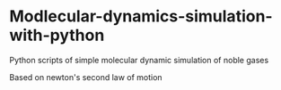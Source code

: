 # Modlecular-dynamics-simulation-with-python
Python scripts of simple molecular dynamic simulation of noble gases

Based on newton's second law of motion
